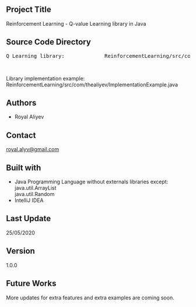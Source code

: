 ## Project Title

Reinforcement Learning - Q-value Learning library in Java

## Source Code Directory

<pre>Q Learning library:             ReinforcementLearning/src/com/thealiyev/QValueLearning.java</pre><br/> 
Library implementation example: ReinforcementLearning/src/com/thealiyev/ImplementationExample.java

## Authors

- Royal Aliyev

## Contact

royal.alyv@gmail.com

## Built with

- Java Programming Language without externals libraries except:
<br/> java.util.ArrayList
<br/> java.util.Random
- IntelliJ IDEA

## Last Update

25/05/2020

## Version

1.0.0

## Future Works

More updates for extra features and extra examples are coming soon.
